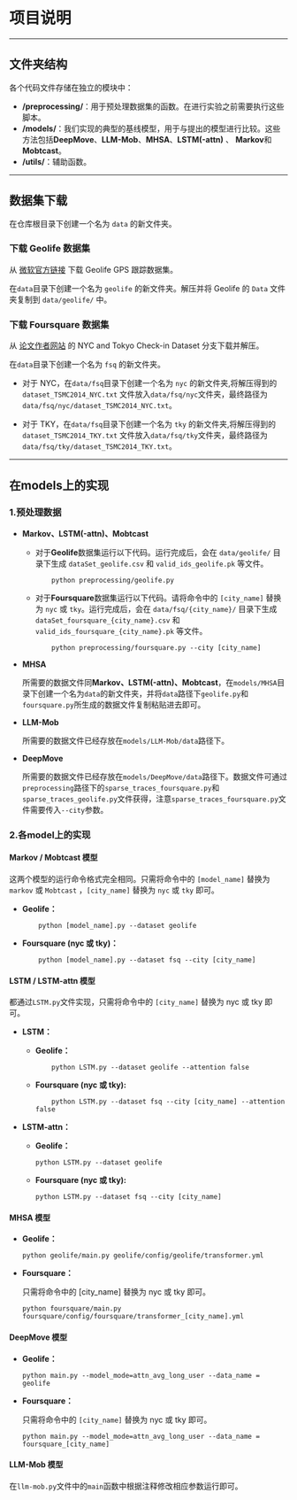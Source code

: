 # 项目说明

---

## 文件夹结构

  各个代码文件存储在独立的模块中：

- **/preprocessing/**：用于预处理数据集的函数。在进行实验之前需要执行这些脚本。
- **/models/**：我们实现的典型的基线模型，用于与提出的模型进行比较。这些方法包括**DeepMove**、**LLM-Mob**、**MHSA**、**LSTM(-attn)** 、 **Markov**和**Mobtcast**。
- **/utils/**：辅助函数。

---

## 数据集下载

  在仓库根目录下创建一个名为 `data` 的新文件夹。

### 下载 Geolife 数据集

  从 [微软官方链接](https://www.microsoft.com/en-us/download/details.aspx?id=52367) 下载 Geolife GPS 跟踪数据集。

  在`data`目录下创建一个名为 `geolife` 的新文件夹。解压并将 Geolife 的 `Data` 文件夹复制到 `data/geolife/` 中。

### 下载 Foursquare 数据集

  从 [论文作者网站](https://sites.google.com/site/yangdingqi/home/foursquare-dataset) 的 NYC and Tokyo Check-in Dataset 分支下载并解压。

  在`data`目录下创建一个名为 `fsq` 的新文件夹。

- 对于 NYC，在`data/fsq`目录下创建一个名为 `nyc` 的新文件夹,将解压得到的`dataset_TSMC2014_NYC.txt` 文件放入`data/fsq/nyc`文件夹，最终路径为`data/fsq/nyc/dataset_TSMC2014_NYC.txt`。

- 对于 TKY，在`data/fsq`目录下创建一个名为 `tky` 的新文件夹,将解压得到的`dataset_TSMC2014_TKY.txt` 文件放入`data/fsq/tky`文件夹，最终路径为`data/fsq/tky/dataset_TSMC2014_TKY.txt`。

---

## 在models上的实现

### 1.预处理数据

- **Markov、LSTM(-attn)、Mobtcast**
  - 对于**Geolife**数据集运行以下代码。运行完成后，会在 `data/geolife/` 目录下生成 `dataSet_geolife.csv` 和 `valid_ids_geolife.pk` 等文件。

    ```shell
        python preprocessing/geolife.py 
    ```

  - 对于**Foursquare**数据集运行以下代码。请将命令中的 `[city_name]` 替换为 `nyc` 或 `tky`。运行完成后，会在 `data/fsq/{city_name}/` 目录下生成 `dataSet_foursquare_{city_name}.csv` 和 `valid_ids_foursquare_{city_name}.pk` 等文件。

    ```shell
        python preprocessing/foursquare.py --city [city_name]
    ```

- **MHSA**

  所需要的数据文件同**Markov、LSTM(-attn)、Mobtcast**，在`models/MHSA`目录下创建一个名为`data`的新文件夹，并将`data`路径下`geolife.py`和`foursquare.py`所生成的数据文件复制粘贴进去即可。

- **LLM-Mob**

  所需要的数据文件已经存放在`models/LLM-Mob/data`路径下。

- **DeepMove**

  所需要的数据文件已经存放在`models/DeepMove/data`路径下。数据文件可通过`preprocessing`路径下的`sparse_traces_foursquare.py`和`sparse_traces_geolife.py`文件获得，注意`sparse_traces_foursquare.py`文件需要传入`--city`参数。

### 2.各model上的实现

#### Markov / Mobtcast 模型

  这两个模型的运行命令格式完全相同。只需将命令中的 `[model_name]` 替换为 `markov` 或 `Mobtcast` ，`[city_name]` 替换为 `nyc` 或 `tky` 即可。

- **Geolife：**

    ```shell
        python [model_name].py --dataset geolife
    ```

- **Foursquare (nyc 或 tky)：**

    ```shell
        python [model_name].py --dataset fsq --city [city_name]
    ```

#### LSTM / LSTM-attn 模型

  都通过`LSTM.py`文件实现，只需将命令中的 `[city_name]` 替换为 nyc 或 tky 即可。

- **LSTM：**
  - **Geolife：**

    ```shell
        python LSTM.py --dataset geolife --attention false
    ```

  - **Foursquare (nyc 或 tky):**

    ```shell
        python LSTM.py --dataset fsq --city [city_name] --attention false
    ```

- **LSTM-attn：**
  - **Geolife：**

    ```shell
    python LSTM.py --dataset geolife
    ```

  - **Foursquare (nyc 或 tky):**

    ```shell
    python LSTM.py --dataset fsq --city [city_name]
    ```

#### MHSA 模型

- **Geolife：**

  ```shell
  python geolife/main.py geolife/config/geolife/transformer.yml
  ```

- **Foursquare：**

  只需将命令中的 [city_name] 替换为 nyc 或 tky 即可。

  ```shell
  python foursquare/main.py foursquare/config/foursquare/transformer_[city_name].yml
  ```

#### DeepMove 模型

- **Geolife：**

  ```shell
  python main.py --model_mode=attn_avg_long_user --data_name = geolife
  ```

- **Foursquare：**

  只需将命令中的 `[city_name]` 替换为 nyc 或 tky 即可。

  ```shell
  python main.py --model_mode=attn_avg_long_user --data_name = foursquare_[city_name]
  ```

#### LLM-Mob 模型

  在`llm-mob.py`文件中的`main`函数中根据注释修改相应参数运行即可。
